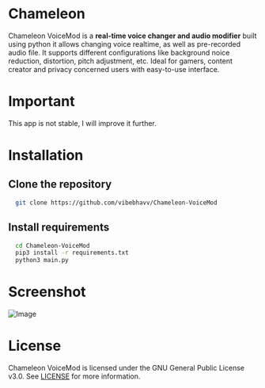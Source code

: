 # Chameleon

Chameleon VoiceMod is a **real-time voice changer and audio modifier** built using python it allows changing voice realtime, as well as pre-recorded audio file. It supports different configurations like background noice reduction, distortion, pitch adjustment, etc. Ideal for gamers, content creator and privacy concerned users with easy-to-use interface.

# Important

This app is not stable, I will improve it further.

# Installation
## Clone the repository

```bash
  git clone https://github.com/vibebhavv/Chameleon-VoiceMod
```
## Install requirements
```bash
  cd Chameleon-VoiceMod
  pip3 install -r requirements.txt
  python3 main.py
```
# Screenshot

![Image](https://github.com/user-attachments/assets/dbf30d76-be27-4f0b-8a6c-2f0d837cf9bf)

# License

Chameleon VoiceMod is licensed under the GNU General Public License v3.0. See [LICENSE](https://github.com/vibebhavv/Chameleon-VoiceMod/blob/main/LICENSE) for more information.
